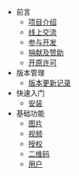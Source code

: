 <!-- docs/_sidebar.md -->

* 前言
    * [项目介绍](zh-cn/)
    * [线上交流](zh-cn/communication.md)
    * [参与开发](zh-cn/contribute.md)
    * [捐献及赞助](zh-cn/donate.md)
    * [开原许可](zh-cn/opensource.md)
* 版本管理
    * [版本更新记录](zh-cn/version)
* 快速入门
    * [安装](zh-cn/install)
* 基础功能
    * [图片](zh-cn/base/image.md)
    * [视频](zh-cn/base/video.md)
    * [授权](zh-cn/base/oauth.md)
    * [二维码](zh-cn/base/qrcode.md)
    * [用户](zh-cn/base/user.md)

[comment]: <> (* 版本升级指南)

[comment]: <> (  [1.1]&#40;zh-cn/guide&#41;)